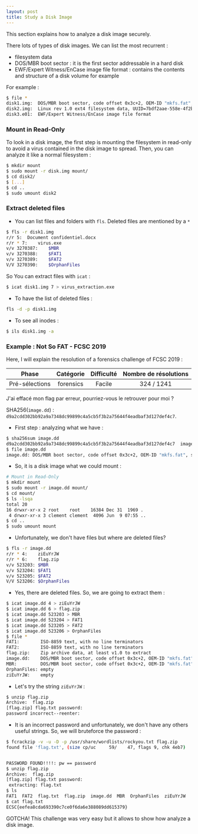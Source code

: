 ```yaml
---
layout: post
title: Study a Disk Image
---
```


This section explains how to analyze a disk image securely.

There lots of types of disk images. We can list the most recurrent : 
- filesystem data
- DOS/MBR boot sector : it is the first sector addressable in a hard disk
- EWF/Expert Witness/EnCase image file format : contains the contents and structure of a disk volume for example

For example : 

```sh
$ file *
disk1.img: 	DOS/MBR boot sector, code offset 0x3c+2, OEM-ID "mkfs.fat", sectors/cluster 4, root entries 512, Media descriptor 0xf8, sectors/FAT 200, sectors/track 32, heads 64, sectors 204800 (volumes > 32 MB), serial number 0x2b912b13, unlabeled, FAT (16 bit)
disk2.img: 	Linux rev 1.0 ext4 filesystem data, UUID=7bdf2aae-558e-4f2b-86aa-ae5e3b238f1c (extents) (large files) (huge files)
disk3.e01: 	EWF/Expert Witness/EnCase image file format
```

### Mount in Read-Only

To look in a disk image, the first step is mounting the filesystem in read-only to avoid a virus contained in the disk image to spread. Then, you can analyze it like a normal filesystem :

```sh
$ mkdir mount
$ sudo mount -r disk.img mount/
$ cd disk2/
$ [...]
$ cd ..
$ sudo umount disk2
```

### Extract deleted files

- You can list files and folders with ```fls```. Deleted files are mentioned by a ```*```

```sh
$ fls -r disk1.img 
r/r 5:	Document confidentiel.docx
r/r * 7:	virus.exe
v/v 3270387:	$MBR
v/v 3270388:	$FAT1
v/v 3270389:	$FAT2
V/V 3270390:	$OrphanFiles
```
So You can extract files with ```icat``` : 

```sh
$ icat disk1.img 7 > virus_extraction.exe
```

- To have the list of deleted files : 

```sh
fls -d -p disk1.img
```

- To see all inodes : 

```sh
$ ils disk1.img -a
```

### Example : Not So FAT - FCSC 2019

Here, I will explain the resolution of a forensics challenge of FCSC 2019 : 

| Phase          | Catégorie    |   Difficulté  | Nombre de résolutions |
|:--------------:|:------------:|:-------------:|:---------------------:|
| Pré-sélections | forensics    |      Facile   |            324 / 1241 |

J'ai effacé mon flag par erreur, pourriez-vous le retrouver pour moi ?

SHA256(`image.dd`) : `d9a2cdd302bb92a9a7348dc99899c4a5cb5f3b2a75644f4eadbaf3d127def4c7`.

- First step : analyzing what we have : 
```sh
$ sha256sum image.dd
d9a2cdd302bb92a9a7348dc99899c4a5cb5f3b2a75644f4eadbaf3d127def4c7  image.dd
$ file image.dd
image.dd: DOS/MBR boot sector, code offset 0x3c+2, OEM-ID "mkfs.fat", sectors/cluster 4, reserved sectors 4, root entries 512, sectors 32768 (volumes <=32 MB), Media descriptor 0xf8, sectors/FAT 32, sectors/track 32, heads 64, serial number 0x3be84c04, unlabeled, FAT (16 bit)
```
- So, it is a disk image what we could mount : 
```sh
# Mount in Read-Only
$ mkdir mount
$ sudo mount -r image.dd mount/
$ cd mount/
$ ls -lsqa
total 20
16 drwxr-xr-x 2 root    root    16384 Dec 31  1969 .
 4 drwxr-xr-x 3 clement clement  4096 Jun  9 07:55 ..
$ cd ..
$ sudo umount mount
```
- Unfortunately, we don't have files but where are deleted files? 
```sh
$ fls -r image.dd 
r/r * 4:	ziEuYrJW
r/r * 6:	flag.zip
v/v 523203:	$MBR
v/v 523204:	$FAT1
v/v 523205:	$FAT2
V/V 523206:	$OrphanFiles
```
- Yes, there are deleted files. So, we are going to extract them : 
```sh
$ icat image.dd 4 > ziEuYrJW
$ icat image.dd 6 > flag.zip
$ icat image.dd 523203 > MBR
$ icat image.dd 523204 > FAT1
$ icat image.dd 523205 > FAT2
$ icat image.dd 523206 > OrphanFiles
$ file *
FAT1:        ISO-8859 text, with no line terminators
FAT2:        ISO-8859 text, with no line terminators
flag.zip:    Zip archive data, at least v1.0 to extract
image.dd:    DOS/MBR boot sector, code offset 0x3c+2, OEM-ID "mkfs.fat", sectors/cluster 4, reserved sectors 4, root entries 512, sectors 32768 (volumes <=32 MB), Media descriptor 0xf8, sectors/FAT 32, sectors/track 32, heads 64, serial number 0x3be84c04, unlabeled, FAT (16 bit)
MBR:         DOS/MBR boot sector, code offset 0x3c+2, OEM-ID "mkfs.fat", sectors/cluster 4, reserved sectors 4, root entries 512, sectors 32768 (volumes <=32 MB), Media descriptor 0xf8, sectors/FAT 32, sectors/track 32, heads 64, serial number 0x3be84c04, unlabeled, FAT (16 bit)
OrphanFiles: empty
ziEuYrJW:    empty
``` 
- Let's try the string ```ziEuYrJW``` : 
```sh
$ unzip flag.zip 
Archive:  flag.zip
[flag.zip] flag.txt password: 
password incorrect--reenter: 
```
- It is an incorrect password and unfortunately, we don't have any others useful strings. So, we will bruteforce the password : 
```sh
$ fcrackzip -v -u -D -p /usr/share/wordlists/rockyou.txt flag.zip 
found file 'flag.txt', (size cp/uc     59/    47, flags 9, chk 4eb7)


PASSWORD FOUND!!!!: pw == password
$ unzip flag.zip 
Archive:  flag.zip
[flag.zip] flag.txt password: 
 extracting: flag.txt                
$ ls
FAT1  FAT2  flag.txt  flag.zip  image.dd  MBR  OrphanFiles  ziEuYrJW
$ cat flag.txt 
ECSC{eefea8cda693390c7ce0f6da6e388089dd615379}
```
GOTCHA! 
This challenge was very easy but it allows to show how analyze a disk image. 
